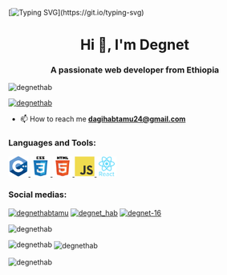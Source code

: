 [![Typing SVG](https://readme-typing-svg.demolab.com?font=Fira+Code&pause=1000&width=435&separator=%3C&lines=Hey+there!+I+am+Degnet+Habtamu;%3CI+am+a+software+Engineering+student+at+Bahir+Dar+Universty.)](https://git.io/typing-svg)
<h1 align="center">Hi 👋, I'm Degnet</h1>
<h3 align="center">A passionate web developer from Ethiopia</h3>
 

<p align="left"> <img src="https://komarev.com/ghpvc/?username=degnethab&label=Profile%20views&color=0e75b6&style=flat" alt="degnethab" /> </p>

<p align="left"> <a href="https://github.com/ryo-ma/github-profile-trophy"><img src="https://github-profile-trophy.vercel.app/?username=degnethab" alt="degnethab" /></a> </p>

- 📫 How to reach me **dagihabtamu24@gmail.com**

<h3 align="left">Languages and Tools:</h3>
<p align="left"> <a href="https://www.w3schools.com/cpp/" target="_blank" rel="noreferrer"> <img src="https://raw.githubusercontent.com/devicons/devicon/master/icons/cplusplus/cplusplus-original.svg" alt="cplusplus" width="40" height="40"/> </a> <a href="https://www.w3schools.com/css/" target="_blank" rel="noreferrer"> <img src="https://raw.githubusercontent.com/devicons/devicon/master/icons/css3/css3-original-wordmark.svg" alt="css3" width="40" height="40"/> </a> <a href="https://www.w3.org/html/" target="_blank" rel="noreferrer"> <img src="https://raw.githubusercontent.com/devicons/devicon/master/icons/html5/html5-original-wordmark.svg" alt="html5" width="40" height="40"/> </a> <a href="https://developer.mozilla.org/en-US/docs/Web/JavaScript" target="_blank" rel="noreferrer"> <img src="https://raw.githubusercontent.com/devicons/devicon/master/icons/javascript/javascript-original.svg" alt="javascript" width="40" height="40"/> </a> <a href="https://reactjs.org/" target="_blank" rel="noreferrer"> <img src="https://raw.githubusercontent.com/devicons/devicon/master/icons/react/react-original-wordmark.svg" alt="react" width="40" height="40"/> </a> </p>
<h3 align="left">Social medias:</h3>
<p align="left">
<a href="https://linkedin.com/in/degnet-habtamu-b108b833b" target="blank"><img align="center" src="https://raw.githubusercontent.com/rahuldkjain/github-profile-readme-generator/master/src/images/icons/Social/linked-in-alt.svg" alt="degnethabtamu" height="30" width="40" /></a>
<a href="https://instagram.com/degnet_hab" target="blank"><img align="center" src="https://raw.githubusercontent.com/rahuldkjain/github-profile-readme-generator/master/src/images/icons/Social/instagram.svg" alt="degnet_hab" height="30" width="40" /></a>
<a href="https://www.youtube.com/@degnet-16" target="blank"><img align="center" src="https://raw.githubusercontent.com/rahuldkjain/github-profile-readme-generator/master/src/images/icons/Social/youtube.svg" alt="degnet-16" height="30" width="40" /></a>
</p>

<p><img align="center" src="https://github-readme-stats.vercel.app/api/top-langs?username=degnethab&show_icons=true&locale=en&layout=compact" alt="degnethab" /></p>

 
<p><img align="left" src="https://github-readme-stats.vercel.app/api/top-langs?username=degnethab&show_icons=true&locale=en&layout=compact" alt="degnethab" /></p>

<p>&nbsp;<img align="center" src="https://github-readme-stats.vercel.app/api?username=degnethab&show_icons=true&locale=en" alt="degnethab" /></p>

<p><img align="center" src="https://github-readme-streak-stats.herokuapp.com/?user=degnethab&" alt="degnethab" /></p>

